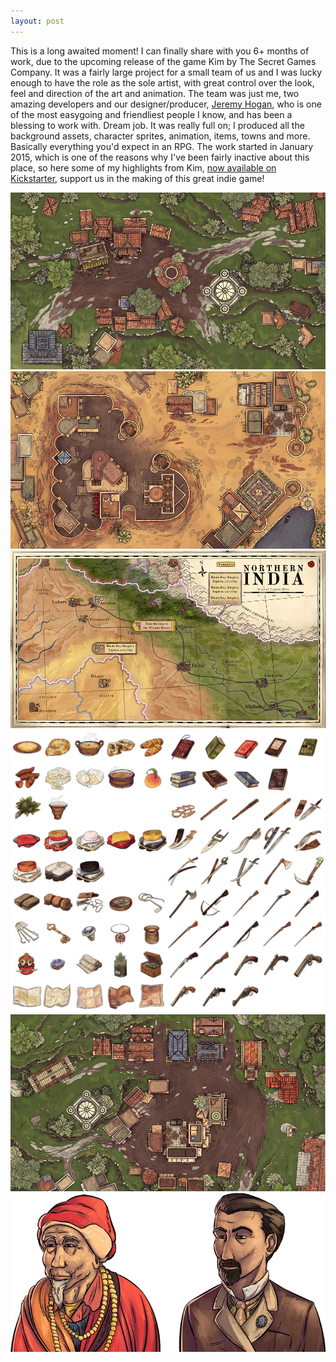 ```yaml
---
layout: post
---
```

This is a long awaited moment! I can finally share with you 6+ months of work, due to the upcoming release of the game Kim by The Secret Games Company. It was a fairly large project for a small team of us and I was lucky enough to have the role as the sole artist, with great control over the look, feel and direction of the art and animation. The team was just me, two amazing developers and our designer/producer, [Jeremy Hogan](https://twitter.com/jezhogan), who is one of the most easygoing and friendliest people I know, and has been a blessing to work with. Dream job.
It was really full on; I produced all the background assets, character sprites, animation, items, towns and more. Basically everything you'd expect in an RPG.
The work started in January 2015, which is one of the reasons why I've been fairly inactive about this place, so here some of my highlights from Kim, [now available on Kickstarter](https://www.kickstarter.com/projects/secretgamesco/kim), support us in the making of this great indie game!

![dehra dun](/images/dehra-dun.png)
![jeysalmir](/images/jeysalmir.png)
![map of india](/images/india-map.png)
![kim items](/images/kim-items.png)
![simla](/images/simla.png)
![kim characters](/images/kim-characters.png)
